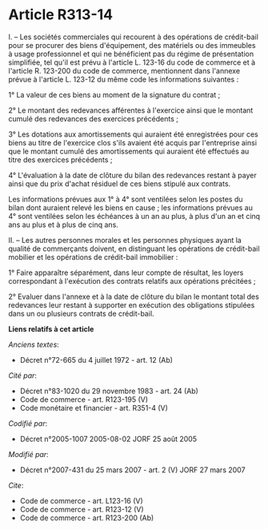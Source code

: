 # Article R313-14

I. – Les sociétés commerciales qui recourent à des opérations de crédit-bail pour se procurer des biens d'équipement, des
matériels ou des immeubles à usage professionnel et qui ne bénéficient pas du régime de présentation simplifiée, tel qu'il
est prévu à l'article L. 123-16 du code de commerce et à l'article R. 123-200 du code de commerce, mentionnent dans l'annexe
prévue à l'article L. 123-12 du même code les informations suivantes :

1° La valeur de ces biens au moment de la signature du contrat ;

2° Le montant des redevances afférentes à l'exercice ainsi que le montant cumulé des redevances des exercices précédents ;

3° Les dotations aux amortissements qui auraient été enregistrées pour ces biens au titre de l'exercice clos s'ils avaient
été acquis par l'entreprise ainsi que le montant cumulé des amortissements qui auraient été effectués au titre des exercices
précédents ;

4° L'évaluation à la date de clôture du bilan des redevances restant à payer ainsi que du prix d'achat résiduel de ces biens
stipulé aux contrats.

Les informations prévues aux 1° à 4° sont ventilées selon les postes du bilan dont auraient relevé les biens en cause ; les
informations prévues au 4° sont ventilées selon les échéances à un an au plus, à plus d'un an et cinq ans au plus et à plus
de cinq ans.

II. – Les autres personnes morales et les personnes physiques ayant la qualité de commerçants doivent, en distinguant les
opérations de crédit-bail mobilier et les opérations de crédit-bail immobilier :

1° Faire apparaître séparément, dans leur compte de résultat, les loyers correspondant à l'exécution des contrats relatifs
aux opérations précitées ;

2° Evaluer dans l'annexe et à la date de clôture du bilan le montant total des redevances leur restant à supporter en
exécution des obligations stipulées dans un ou plusieurs contrats de crédit-bail.

**Liens relatifs à cet article**

_Anciens textes_:

  - Décret n°72-665 du 4 juillet 1972 - art. 12 (Ab)

_Cité par_:

  - Décret n°83-1020 du 29 novembre 1983 - art. 24 (Ab)
  - Code de commerce - art. R123-195 (V)
  - Code monétaire et financier - art. R351-4 (V)

_Codifié par_:

  - Décret n°2005-1007 2005-08-02 JORF 25 août 2005

_Modifié par_:

  - Décret n°2007-431 du 25 mars 2007 - art. 2 (V) JORF 27 mars 2007

_Cite_:

  - Code de commerce - art. L123-16 (V)
  - Code de commerce - art. R123-12 (V)
  - Code de commerce - art. R123-200 (Ab)
